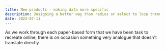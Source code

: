 ```yaml
---
title: New products - making data more specific
description: Designing a better way than radios or select to loop through a list of products.
date: 2023-07-11
---
```


As we work through each paper-based form that we have been task to recreate online, there is on occasion something very analogue that doesn't translate directly